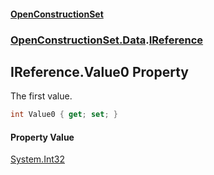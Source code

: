 #### [OpenConstructionSet](index.md 'index')
### [OpenConstructionSet.Data](index.md#OpenConstructionSet_Data 'OpenConstructionSet.Data').[IReference](vKi1zmew+odEqSm8IGr+UQ.md 'OpenConstructionSet.Data.IReference')
## IReference.Value0 Property
The first value.  
```csharp
int Value0 { get; set; }
```
#### Property Value
[System.Int32](https://docs.microsoft.com/en-us/dotnet/api/System.Int32 'System.Int32')
